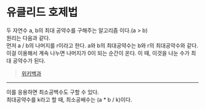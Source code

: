 # 유클리드 호제법
두 자연수 a, b의 최대 공약수를 구해주는 알고리즘 이다.(a > b)   
원리는 다음과 같다.    
먼저 a / b의 나머지를 r이라고 한다.
a와 b의 최대공약수는 b와 r의 최대공약수와 같다.   
이걸 이용해서 계속 나누면 나머지가 0이 되는 순간이 온다.
이 때, 이것을 나눈 수가 최대 공약수가 된다.

><a href = "https://ko.wikipedia.org/wiki/%EC%9C%A0%ED%81%B4%EB%A6%AC%EB%93%9C_%ED%98%B8%EC%A0%9C%EB%B2%95">위키백과</a>
<hr>
이를 응용하면 최소공백수도 구할 수 있다.<br>
최대공약수를 k라고 할 때, 최소공배수는 (a * b / k)이다.
